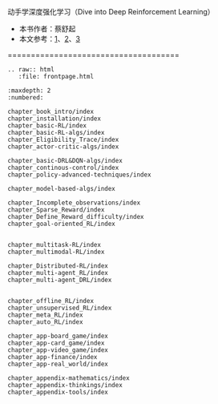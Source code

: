 

<!--
 * @version:
 * @Author:  StevenJokess（蔡舒起） https://github.com/StevenJokess
 * @Date: 2023-02-26 16:55:09
 * @LastEditors:  StevenJokess（蔡舒起） https://github.com/StevenJokess
 * @LastEditTime: 2023-05-28 21:22:47
 * @Description:
 * @Help me: make friends by a867907127@gmail.com and help me get some “foreign” things or service I need in life; 如有帮助，请赞助，失业3年了。![支付宝收款码](https://github.com/StevenJokess/d2rl/blob/master/img/%E6%94%B6.jpg)
 * @TODO::
 * @Reference:
-->
动手学深度强化学习（Dive into Deep Reinforcement Learning）

- 本书作者：蔡舒起
- 本文参考：[1]、[2]、[3]


=====================================

```eval_rst
.. raw:: html
   :file: frontpage.html
```

```toc
:maxdepth: 2
:numbered:

chapter_book_intro/index
chapter_installation/index
chapter_basic-RL/index
chapter_basic-RL-algs/index
chapter_Eligibility_Trace/index
chapter_actor-critic-algs/index

chapter_basic-DRL&DQN-algs/index
chapter_continous-control/index
chapter_policy-advanced-techniques/index

chapter_model-based-algs/index

chapter_Incomplete_observations/index
chapter_Sparse_Reward/index
chapter_Define_Reward_difficulty/index
chapter_goal-oriented_RL/index


chapter_multitask-RL/index
chapter_multimodal-RL/index

chapter_Distributed-RL/index
chapter_multi-agent_RL/index
chapter_multi-agent_DRL/index


chapter_offline_RL/index
chapter_unsupervised_RL/index
chapter_meta_RL/index
chapter_auto_RL/index

chapter_app-board_game/index
chapter_app-card_game/index
chapter_app-video_game/index
chapter_app-finance/index
chapter_app-real_world/index

chapter_appendix-mathematics/index
chapter_appendix-thinkings/index
chapter_appendix-tools/index
```

[1]: https://github.com/d2l-ai/d2l-en/edit/master/chapter_reinforcement-learning/index.md
[2]: https://github.com/d2l-ai/d2l-en/edit/master/index.md
[3]: https://github.com/openmlsys/openmlsys-zh/blob/main/index.md
